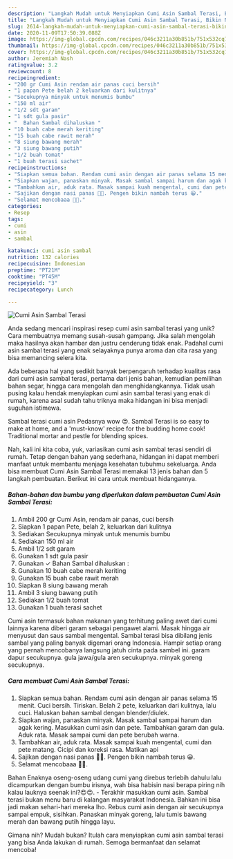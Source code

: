 ```yaml
---
description: "Langkah Mudah untuk Menyiapkan Cumi Asin Sambal Terasi, Bikin Ngiler"
title: "Langkah Mudah untuk Menyiapkan Cumi Asin Sambal Terasi, Bikin Ngiler"
slug: 2614-langkah-mudah-untuk-menyiapkan-cumi-asin-sambal-terasi-bikin-ngiler
date: 2020-11-09T17:50:39.088Z
image: https://img-global.cpcdn.com/recipes/046c3211a30b851b/751x532cq70/cumi-asin-sambal-terasi-foto-resep-utama.jpg
thumbnail: https://img-global.cpcdn.com/recipes/046c3211a30b851b/751x532cq70/cumi-asin-sambal-terasi-foto-resep-utama.jpg
cover: https://img-global.cpcdn.com/recipes/046c3211a30b851b/751x532cq70/cumi-asin-sambal-terasi-foto-resep-utama.jpg
author: Jeremiah Nash
ratingvalue: 3.2
reviewcount: 8
recipeingredient:
- "200 gr Cumi Asin rendam air panas cuci bersih"
- "1 papan Pete belah 2 keluarkan dari kulitnya"
- "Secukupnya minyak untuk menumis bumbu"
- "150 ml air"
- "1/2 sdt garam"
- "1 sdt gula pasir"
- "  Bahan Sambal dihaluskan "
- "10 buah cabe merah keriting"
- "15 buah cabe rawit merah"
- "8 siung bawang merah"
- "3 siung bawang putih"
- "1/2 buah tomat"
- "1 buah terasi sachet"
recipeinstructions:
- "Siapkan semua bahan. Rendam cumi asin dengan air panas selama 15 menit. Cuci bersih. Tiriskan. Belah 2 pete, keluarkan dari kulitnya, lalu cuci. Haluskan bahan sambal dengan blender/diulek."
- "Siapkan wajan, panaskan minyak. Masak sambal sampai harum dan agak kering. Masukkan cumi asin dan pete. Tambahkan garam dan gula. Aduk rata. Masak sampai cumi dan pete berubah warna."
- "Tambahkan air, aduk rata. Masak sampai kuah mengental, cumi dan pete matang. Cicipi dan koreksi rasa. Matikan api"
- "Sajikan dengan nasi panas 🤩🤤. Pengen bikin nambah terus 😀."
- "Selamat mencobaaa 🤗🥰."
categories:
- Resep
tags:
- cumi
- asin
- sambal

katakunci: cumi asin sambal 
nutrition: 132 calories
recipecuisine: Indonesian
preptime: "PT21M"
cooktime: "PT45M"
recipeyield: "3"
recipecategory: Lunch

---
```



![Cumi Asin Sambal Terasi](https://img-global.cpcdn.com/recipes/046c3211a30b851b/751x532cq70/cumi-asin-sambal-terasi-foto-resep-utama.jpg)

Anda sedang mencari inspirasi resep cumi asin sambal terasi yang unik? Cara membuatnya memang susah-susah gampang. Jika salah mengolah maka hasilnya akan hambar dan justru cenderung tidak enak. Padahal cumi asin sambal terasi yang enak selayaknya punya aroma dan cita rasa yang bisa memancing selera kita.

Ada beberapa hal yang sedikit banyak berpengaruh terhadap kualitas rasa dari cumi asin sambal terasi, pertama dari jenis bahan, kemudian pemilihan bahan segar, hingga cara mengolah dan menghidangkannya. Tidak usah pusing kalau hendak menyiapkan cumi asin sambal terasi yang enak di rumah, karena asal sudah tahu triknya maka hidangan ini bisa menjadi suguhan istimewa.

Sambal terasi cumi asin Pedasnya wow 😍. Sambal Terasi is so easy to make at home, and a &#39;must-know&#39; recipe for the budding home cook! Traditional mortar and pestle for blending spices.


Nah, kali ini kita coba, yuk, variasikan cumi asin sambal terasi sendiri di rumah. Tetap dengan bahan yang sederhana, hidangan ini dapat memberi manfaat untuk membantu menjaga kesehatan tubuhmu sekeluarga. Anda bisa membuat Cumi Asin Sambal Terasi memakai 13 jenis bahan dan 5 langkah pembuatan. Berikut ini cara untuk membuat hidangannya.

<!--inarticleads1-->

##### Bahan-bahan dan bumbu yang diperlukan dalam pembuatan Cumi Asin Sambal Terasi:

1. Ambil 200 gr Cumi Asin, rendam air panas, cuci bersih
1. Siapkan 1 papan Pete, belah 2, keluarkan dari kulitnya
1. Sediakan Secukupnya minyak untuk menumis bumbu
1. Sediakan 150 ml air
1. Ambil 1/2 sdt garam
1. Gunakan 1 sdt gula pasir
1. Gunakan  ✓ Bahan Sambal dihaluskan :
1. Gunakan 10 buah cabe merah keriting
1. Gunakan 15 buah cabe rawit merah
1. Siapkan 8 siung bawang merah
1. Ambil 3 siung bawang putih
1. Sediakan 1/2 buah tomat
1. Gunakan 1 buah terasi sachet


Cumi asin termasuk bahan makanan yang terhitung paling awet dari cumi lainnya karena diberi garam sebagai pengawet alami. Masak hingga air menyusut dan saus sambal mengental. Sambal terasi bisa dibilang jenis sambal yang paling banyak digemari orang Indonesia. Hampir setiap orang yang pernah mencobanya langsung jatuh cinta pada sambel ini. garam dapur secukupnya. gula jawa/gula aren secukupnya. minyak goreng secukupnya. 

<!--inarticleads2-->

##### Cara membuat Cumi Asin Sambal Terasi:

1. Siapkan semua bahan. Rendam cumi asin dengan air panas selama 15 menit. Cuci bersih. Tiriskan. Belah 2 pete, keluarkan dari kulitnya, lalu cuci. Haluskan bahan sambal dengan blender/diulek.
1. Siapkan wajan, panaskan minyak. Masak sambal sampai harum dan agak kering. Masukkan cumi asin dan pete. Tambahkan garam dan gula. Aduk rata. Masak sampai cumi dan pete berubah warna.
1. Tambahkan air, aduk rata. Masak sampai kuah mengental, cumi dan pete matang. Cicipi dan koreksi rasa. Matikan api
1. Sajikan dengan nasi panas 🤩🤤. Pengen bikin nambah terus 😀.
1. Selamat mencobaaa 🤗🥰.


Bahan Enaknya oseng-oseng udang cumi yang direbus terlebih dahulu lalu dicampurkan dengan bumbu irisnya, wah bisa habisin nasi berapa piring nih kalau lauknya seenak ini?😍😍. - Terakhir masukkan cumi asin. Sambal terasi bukan menu baru di kalangan masyarakat Indonesia. Bahkan ini bisa jadi makan sehari-hari mereka lho. Rebus cumi asin dengan air secukupnya sampai empuk, sisihkan. Panaskan minyak goreng, lalu tumis bawang merah dan bawang putih hingga layu. 

Gimana nih? Mudah bukan? Itulah cara menyiapkan cumi asin sambal terasi yang bisa Anda lakukan di rumah. Semoga bermanfaat dan selamat mencoba!

